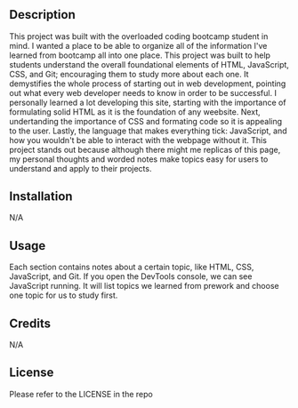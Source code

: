 # <Prework Study Guide Webpage>

## Description

This project was built with the overloaded coding bootcamp student in mind. I wanted a place to be able to organize all of the information I've learned from bootcamp all into one place. This project was built to help students understand the overall foundational elements of HTML, JavaScript, CSS, and Git; encouraging them to study more about each one. It demystifies the whole process of starting out in web development, pointing out what every web developer needs to know in order to be successful. I personally learned a lot developing this site, starting with the importance of formulating solid HTML as it is the foundation of any weebsite. Next, undertanding the importance of CSS and formating code so it is appealing to the user. Lastly, the language that makes everything tick: JavaScript, and how you wouldn't be able to interact with the webpage without it. This project stands out because although there might me replicas of this page, my personal thoughts and worded notes make topics easy for users to understand and apply to their projects.

## Installation

N/A

## Usage

Each section contains notes about a certain topic, like HTML, CSS, JavaScript, and Git. If you open the DevTools console, we can see JavaScript running. It will list topics we learned from prework and choose one topic for us to study first.

## Credits

N/A

## License

Please refer to the LICENSE in the repo
